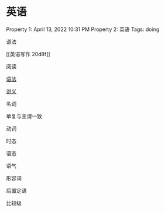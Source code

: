 # 英语

Property 1: April 13, 2022 10:31 PM
Property 2: 英语
Tags: doing

语法

[[英语写作 20d8f]]

阅读

[语法](语法%2083581.md)

[讲义](讲义%201bf0f.md)

名词

单复与主谓一致

动词

时态

语态

语气

形容词

后置定语

比较级